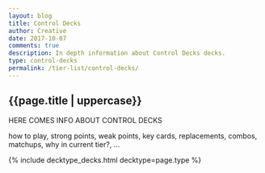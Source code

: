 ```yaml
---
layout: blog
title: Control Decks
author: Creative
date: 2017-10-07
comments: true
description: In depth information about Control Decks decks.
type: control-decks
permalink: /tier-list/control-decks/
---
```


<div class="section">
    <h2>{{page.title | uppercase}}</h2>
    <p>HERE COMES INFO ABOUT CONTROL DECKS</p>
    <p>how to play, strong points, weak points, key cards, replacements, combos, matchups, why in current tier?, ...</p>
</div>

{% include decktype_decks.html decktype=page.type %}